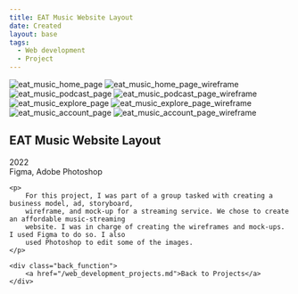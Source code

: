 ```yaml
---
title: EAT Music Website Layout
date: Created
layout: base
tags:
  - Web development
  - Project
---
```


<div class="eat_music_project_images">
    <img src="/images/eat_music_home_page.jpg" alt="eat_music_home_page">
    <img src="/images/eat_music_home_page_wireframe.jpg" alt="eat_music_home_page_wireframe">
    <img src="/images/eat_music_podcast_page.jpg" alt="eat_music_podcast_page">
    <img src="/images/eat_music_podcast_page_wireframe.jpg" alt="eat_music_podcast_page_wireframe">
    <img src="/images/eat_music_explore_page.jpg" alt="eat_music_explore_page">
    <img src="/images/eat_music_explore_page_wireframe.jpg" alt="eat_music_explore_page_wireframe">
    <img src="/images/eat_music_account_page.jpg" alt="eat_music_account_page">
    <img src="/images/eat_music_account_page_wireframe.jpg" alt="eat_music_account_page_wireframe">
</div>

<div class="project_bio">
    <h2>EAT Music Website Layout</h2>
    <p>
        2022
        <br>
        Figma, Adobe Photoshop
    </p>

    <p>
        For this project, I was part of a group tasked with creating a business model, ad, storyboard,
        wireframe, and mock-up for a streaming service. We chose to create an affordable music-streaming
        website. I was in charge of creating the wireframes and mock-ups. I used Figma to do so. I also
        used Photoshop to edit some of the images.
    </p>

    <div class="back_function">
        <a href="/web_development_projects.md">Back to Projects</a>
    </div>
</div>
